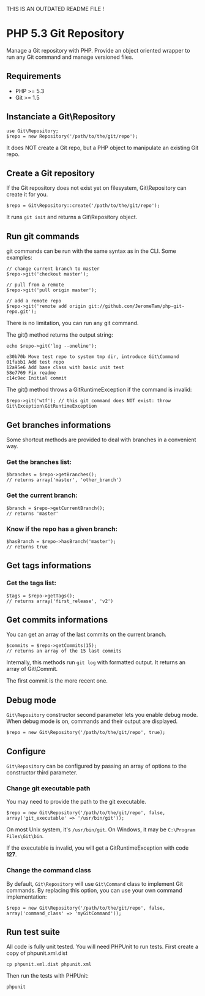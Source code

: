 THIS IS AN OUTDATED README FILE !

# PHP 5.3 Git Repository

Manage a Git repository with PHP.
Provide an object oriented wrapper to run any Git command and manage versioned files.

## Requirements

- PHP >= 5.3
- Git >= 1.5

## Instanciate a Git\Repository

    use Git\Repository;
    $repo = new Repository('/path/to/the/git/repo');

It does NOT create a Git repo, but a PHP object to manipulate an existing Git repo.

## Create a Git repository

If the Git repository does not exist yet on filesystem, Git\Repository can create it for you.

    $repo = Git\Repository::create('/path/to/the/git/repo');

It runs `git init` and returns a Git\Repository object.

## Run git commands

git commands can be run with the same syntax as in the CLI. Some examples:

    // change current branch to master
    $repo->git('checkout master');

    // pull from a remote
    $repo->git('pull origin master');

    // add a remote repo
    $repo->git('remote add origin git://github.com/JeromeTam/php-git-repo.git');

There is no limitation, you can run any git command.

The git() method returns the output string:

    echo $repo->git('log --oneline');

    e30b70b Move test repo to system tmp dir, introduce Git\Command
    01fabb1 Add test repo
    12a95e6 Add base class with basic unit test
    58e7769 Fix readme
    c14c9ec Initial commit

The git() method throws a GitRuntimeException if the command is invalid:

    $repo->git('wtf'); // this git command does NOT exist: throw Git\Exception\GitRuntimeException

## Get branches informations

Some shortcut methods are provided to deal with branches in a convenient way.

### Get the branches list:

    $branches = $repo->getBranches();
    // returns array('master', 'other_branch')

### Get the current branch:

    $branch = $repo->getCurrentBranch();
    // returns 'master'

### Know if the repo has a given branch:

    $hasBranch = $repo->hasBranch('master');
    // returns true

## Get tags informations

### Get the tags list:

    $tags = $repo->getTags();
    // returns array('first_release', 'v2')

## Get commits informations

You can get an array of the last commits on the current branch.

    $commits = $repo->getCommits(15);
    // returns an array of the 15 last commits

Internally, this methods run `git log` with formatted output. It returns an array of Git\Commit.

The first commit is the more recent one.

## Debug mode

`Git\Repository` constructor second parameter lets you enable debug mode.
When debug mode is on, commands and their output are displayed.

    $repo = new Git\Repository('/path/to/the/git/repo', true);

## Configure

`Git\Repository` can be configured by passing an array of options to the constructor third parameter.

### Change git executable path

You may need to provide the path to the git executable.

    $repo = new Git\Repository('/path/to/the/git/repo', false, array('git_executable' => '/usr/bin/git'));

On most Unix system, it's `/usr/bin/git`. On Windows, it may be `C:\Program Files\Git\bin`.

If the executable is invalid, you will get a GitRuntimeException with code __127__.

### Change the command class

By default, `Git\Repository` will use `Git\Command` class to implement Git commands.
By replacing this option, you can use your own command implementation:

    $repo = new Git\Repository('/path/to/the/git/repo', false, array('command_class' => 'myGitCommand'));

## Run test suite

All code is fully unit tested. You will need PHPUnit to run tests.
First create a copy of phpunit.xml.dist

    cp phpunit.xml.dist phpunit.xml

Then run the tests with PHPUnit:

    phpunit
